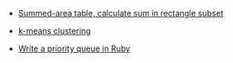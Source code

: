 * [Summed-area table, calculate sum in rectangle subset](https://en.wikipedia.org/wiki/Summed-area_table)
* [k-means clustering](https://en.wikipedia.org/wiki/K-means_clustering)


* [Write a priority queue in Ruby](https://www.brianstorti.com/implementing-a-priority-queue-in-ruby/)
